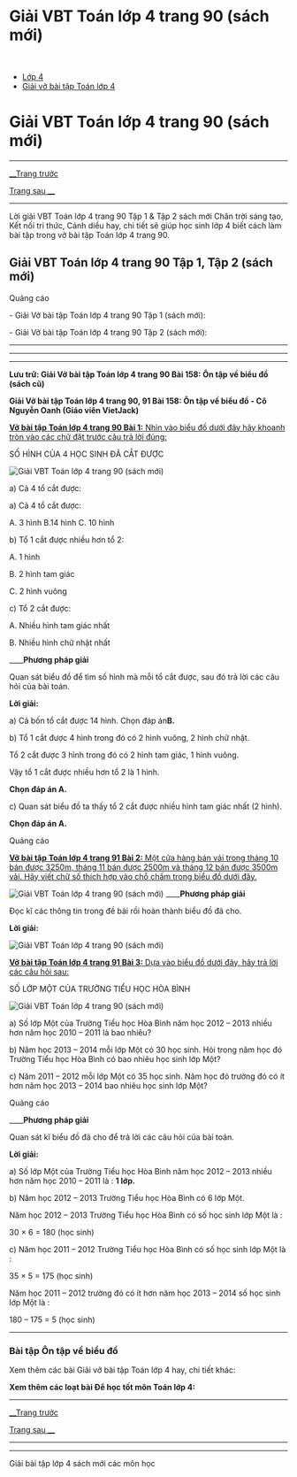 # Giải VBT Toán lớp 4 trang 90 (sách mới)

﻿

  * [Lớp 4](https://vietjack.com/series/lop-4.jsp)
  * [Giải vở bài tập Toán lớp 4](https://vietjack.com/giai-vo-bai-tap-toan-4/index.jsp)



# Giải VBT Toán lớp 4 trang 90 (sách mới)

* * *

[__Trang trước](https://vietjack.com/giai-vo-bai-tap-toan-4/bai-157-on-tap-ve-cac-phep-tinh-voi-so-tu-nhien-tiep-theo.jsp)

[Trang sau __](https://vietjack.com/giai-vo-bai-tap-toan-4/bai-159-on-tap-ve-phan-so.jsp)

* * *

Lời giải VBT Toán lớp 4 trang 90 Tập 1 & Tập 2 sách mới Chân trời sáng tạo, Kết nối tri thức, Cánh diều hay, chi tiết sẽ giúp học sinh lớp 4 biết cách làm bài tập trong vở bài tập Toán lớp 4 trang 90.

## Giải VBT Toán lớp 4 trang 90 Tập 1, Tập 2 (sách mới)

Quảng cáo

\- Giải Vở bài tập Toán lớp 4 trang 90 Tập 1 (sách mới):

\- Giải Vở bài tập Toán lớp 4 trang 90 Tập 2 (sách mới):

* * *

* * *

* * *

**Lưu trữ: Giải Vở bài tập Toán lớp 4 trang 90 Bài 158: Ôn tập về biểu đồ (sách cũ)**

**Giải Vở bài tập Toán lớp 4 trang 90, 91 Bài 158: Ôn tập về biểu đồ - Cô Nguyễn Oanh (Giáo viên VietJack)**

[**Vở bài tập Toán lớp 4 trang 90 Bài 1:** Nhìn vào biểu đồ dưới đây hãy khoanh tròn vào các chữ đặt trước câu trả lời đúng:](https://vietjack.com/giai-vo-bai-tap-toan-4/bai-1-trang-90-vbt-toan-4-tap-2.jsp)

SỐ HÌNH CỦA 4 HỌC SINH ĐÃ CẮT ĐƯỢC

![Giải VBT Toán lớp 4 trang 90 \(sách mới\)](https://vietjack.com/giai-vo-bai-tap-toan-4/images/bai-1-trang-90-vbt-toan-4-tap-2.PNG)

a) Cả 4 tổ cắt được:

a) Cả 4 tổ cắt được:

A. 3 hình B.14 hình C. 10 hình

b) Tổ 1 cắt được nhiều hơn tổ 2:

A. 1 hình

B. 2 hình tam giác

C. 2 hình vuông

c) Tổ 2 cắt được:

A. Nhiều hình tam giác nhất 

B. Nhiều hình chữ nhật nhất

____**Phương pháp giải**

Quan sát biểu đồ để tìm số hình mà mỗi tổ cắt được, sau đó trả lời các câu hỏi của bài toán.

**Lời giải:**

a) Cả bốn tổ cắt được 14 hình. Chọn đáp án**B.**

b) Tổ 1 cắt được 4 hình trong đó có 2 hình vuông, 2 hình chữ nhật.

Tổ 2 cắt được 3 hình trong đó có 2 hình tam giác, 1 hình vuông.

Vậy tổ 1 cắt được nhiều hơn tổ 2 là 1 hình.

**Chọn đáp án A.**

c) Quan sát biểu đồ ta thấy tổ 2 cắt được nhiều hình tam giác nhất (2 hình).

**Chọn đáp án A.**

Quảng cáo

[**Vở bài tập Toán lớp 4 trang 91 Bài 2:** Một cửa hàng bán vải trong tháng 10 bán được 3250m, tháng 11 bán được 2500m và tháng 12 bán được 3500m vải. Hãy viết chữ số thích hợp vào chỗ chấm trong biểu đồ dưới đây.](https://vietjack.com/giai-vo-bai-tap-toan-4/bai-2-trang-91-vbt-toan-4-tap-2.jsp)

![Giải VBT Toán lớp 4 trang 90 \(sách mới\)](https://vietjack.com/giai-vo-bai-tap-toan-4/images/bai-2-trang-91-vbt-toan-4-tap-2-a.PNG) ____**Phương pháp giải**

Đọc kĩ các thông tin trong đề bài rồi hoàn thành biểu đồ đã cho.

**Lời giải:**

![Giải VBT Toán lớp 4 trang 90 \(sách mới\)](https://vietjack.com/giai-vo-bai-tap-toan-4/images/bai-2-trang-91-vbt-toan-4-tap-2-b.PNG)

[**Vở bài tập Toán lớp 4 trang 91 Bài 3:** Dựa vào biểu đồ dưới đây, hãy trả lời các câu hỏi sau:](https://vietjack.com/giai-vo-bai-tap-toan-4/bai-3-trang-91-vbt-toan-4-tap-2.jsp)

SỐ LỚP MỘT CỦA TRƯỜNG TIỂU HỌC HÒA BÌNH

![Giải VBT Toán lớp 4 trang 90 \(sách mới\)](https://vietjack.com/giai-vo-bai-tap-toan-4/images/bai-3-trang-91-vbt-toan-4-tap-2-a.PNG)

a) Số lớp Một của Trường Tiểu học Hòa Bình năm học 2012 – 2013 nhiều hơn năm học 2010 – 2011 là bao nhiêu?

b) Năm học 2013 – 2014 mỗi lớp Một có 30 học sinh. Hỏi trong năm học đó Trường Tiểu học Hòa Bình có bao nhiêu học sinh lớp Một?

c) Năm 2011 – 2012 mỗi lớp Một có 35 học sinh. Năm học đó trường đó có ít hơn năm học 2013 – 2014 bao nhiêu học sinh lớp Một?

Quảng cáo

____**Phương pháp giải**

Quan sát kĩ biểu đồ đã cho để trả lời các câu hỏi của bài toán.

**Lời giải:**

a) Số lớp Một của Trường Tiểu học Hòa Bình năm học 2012 – 2013 nhiều hơn năm học 2010 – 2011 là : **1 lớp.**

b) Năm học 2012 – 2013 Trường Tiểu học Hòa Bình có 6 lớp Một.

Năm học 2012 – 2013 Trường Tiểu học Hòa Bình có số học sinh lớp Một là :

30 × 6 = 180 (học sinh)

c) Năm học 2011 – 2012 Trường Tiểu học Hòa Bình có số học sinh lớp Một là :

35 × 5 = 175 (học sinh)

Năm học 2011 – 2012 trường đó có ít hơn năm học 2013 – 2014 số học sinh lớp Một là :

180 – 175 = 5 (học sinh)

* * *

### **Bài tập Ôn tập về biểu đồ**

Xem thêm các bài Giải vở bài tập Toán lớp 4 hay, chi tiết khác:

**Xem thêm các loạt bài Để học tốt môn Toán lớp 4:**

* * *

[__Trang trước](https://vietjack.com/giai-vo-bai-tap-toan-4/bai-157-on-tap-ve-cac-phep-tinh-voi-so-tu-nhien-tiep-theo.jsp)

[Trang sau __](https://vietjack.com/giai-vo-bai-tap-toan-4/bai-159-on-tap-ve-phan-so.jsp)

* * *

* * *

Giải bài tập lớp 4 sách mới các môn học
